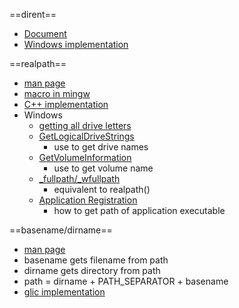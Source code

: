 ==dirent==
* [Document](http://pubs.opengroup.org/onlinepubs/007908799/xsh/dirent.h.html)
* [Windows implementation](http://www.softagalleria.net/dirent.php)

==realpath==
* [man page](http://linuxjm.sourceforge.jp/html/LDP_man-pages/man3/realpath.3.html)
* [macro in mingw](http://sourceforge.net/p/mingw/patches/256/)
* [C++ implementation](http://insanecoding.blogspot.jp/2007/11/implementing-realpath-in-c.html)
* Windows
  * [getting all drive letters](http://stackoverflow.com/questions/286534/enumerating-all-available-drive-letters-in-windows)
  * [GetLogicalDriveStrings](http://msdn.microsoft.com/en-us/library/aa364975(VS.85).aspx)
    * use to get drive names
  * [GetVolumeInformation](http://msdn.microsoft.com/en-us/library/aa364993(v=vs.85).aspx)
    * use to get volume name
  * [_fullpath/_wfullpath](http://msdn.microsoft.com/ja-jp/library/506720ff)
    * equivalent to realpath()
  * [Application Registration](http://msdn.microsoft.com/en-us/library/windows/desktop/ee872121(v=vs.85).aspx)
    * how to get path of application executable

==basename/dirname==
* [man page](http://linuxjm.sourceforge.jp/html/LDP_man-pages/man3/basename.3.html)
* basename gets filename from path
* dirname gets directory from path
* path = dirname + PATH_SEPARATOR + basename
* [glic implementation](http://repo.or.cz/w/glibc.git/blob?f=misc/dirname.c)